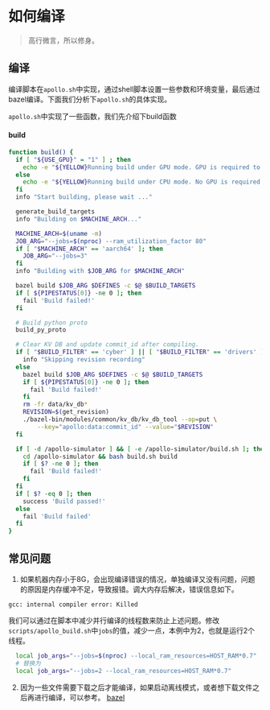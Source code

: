 # 如何编译

> 高行微言，所以修身。


## 编译
编译脚本在`apollo.sh`中实现，通过shell脚本设置一些参数和环境变量，最后通过bazel编译。下面我们分析下`apollo.sh`的具体实现。


`apollo.sh`中实现了一些函数，我们先介绍下build函数
#### build
```sh
function build() {
  if [ "${USE_GPU}" = "1" ] ; then
    echo -e "${YELLOW}Running build under GPU mode. GPU is required to run the build.${NO_COLOR}"
  else
    echo -e "${YELLOW}Running build under CPU mode. No GPU is required to run the build.${NO_COLOR}"
  fi
  info "Start building, please wait ..."

  generate_build_targets
  info "Building on $MACHINE_ARCH..."

  MACHINE_ARCH=$(uname -m)
  JOB_ARG="--jobs=$(nproc) --ram_utilization_factor 80"
  if [ "$MACHINE_ARCH" == 'aarch64' ]; then
    JOB_ARG="--jobs=3"
  fi
  info "Building with $JOB_ARG for $MACHINE_ARCH"

  bazel build $JOB_ARG $DEFINES -c $@ $BUILD_TARGETS
  if [ ${PIPESTATUS[0]} -ne 0 ]; then
    fail 'Build failed!'
  fi

  # Build python proto
  build_py_proto

  # Clear KV DB and update commit_id after compiling.
  if [ "$BUILD_FILTER" == 'cyber' ] || [ "$BUILD_FILTER" == 'drivers' ]; then
    info "Skipping revision recording"
  else
    bazel build $JOB_ARG $DEFINES -c $@ $BUILD_TARGETS
    if [ ${PIPESTATUS[0]} -ne 0 ]; then
      fail 'Build failed!'
    fi
    rm -fr data/kv_db*
    REVISION=$(get_revision)
    ./bazel-bin/modules/common/kv_db/kv_db_tool --op=put \
        --key="apollo:data:commit_id" --value="$REVISION"
  fi

  if [ -d /apollo-simulator ] && [ -e /apollo-simulator/build.sh ]; then
    cd /apollo-simulator && bash build.sh build
    if [ $? -ne 0 ]; then
      fail 'Build failed!'
    fi
  fi
  if [ $? -eq 0 ]; then
    success 'Build passed!'
  else
    fail 'Build failed'
  fi
}
```


## 常见问题
1. 如果机器内存小于8G，会出现编译错误的情况，单独编译又没有问题，问题的原因是内存缓冲不足，导致报错。调大内存后解决，错误信息如下。
```console
gcc: internal compiler error: Killed
```
我们可以通过在脚本中减少并行编译的线程数来防止上述问题。修改`scripts/apollo_build.sh`中`jobs`的值，减少一点，本例中为2，也就是运行2个线程。
```sh
  local job_args="--jobs=$(nproc) --local_ram_resources=HOST_RAM*0.7"
  # 替换为
  local job_args="--jobs=2 --local_ram_resources=HOST_RAM*0.7"
```

2. 因为一些文件需要下载之后才能编译，如果启动离线模式，或者想下载文件之后再进行编译，可以参考。
[bazel](https://docs.bazel.build/versions/0.18.1/external.html)
